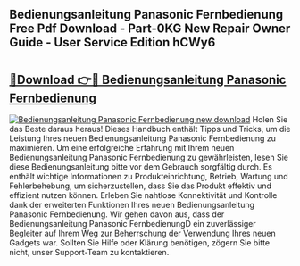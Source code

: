 ## Bedienungsanleitung Panasonic Fernbedienung Free Pdf Download - Part-0KG New Repair Owner Guide - User Service Edition hCWy6

# <h2><a href="http://df4xy31.blite.top/?on=Bedienungsanleitung+Panasonic+Fernbedienung">🔗Download 👉🔴 Bedienungsanleitung Panasonic Fernbedienung</a></h2>

[![Bedienungsanleitung Panasonic Fernbedienung new download](https://i.imgur.com/lujVjoI.png)](http://df4xy31.blite.top/?on=Bedienungsanleitung+Panasonic+Fernbedienung)
Holen Sie das Beste daraus heraus! Dieses Handbuch enthält Tipps und Tricks, um die Leistung Ihres neuen Bedienungsanleitung Panasonic Fernbedienung zu maximieren. Um eine erfolgreiche Erfahrung mit Ihrem neuen Bedienungsanleitung Panasonic Fernbedienung zu gewährleisten, lesen Sie diese Bedienungsanleitung bitte vor dem Gebrauch sorgfältig durch. Es enthält wichtige Informationen zu Produkteinrichtung, Betrieb, Wartung und Fehlerbehebung, um sicherzustellen, dass Sie das Produkt effektiv und effizient nutzen können. Erleben Sie nahtlose Konnektivität und Kontrolle dank der erweiterten Funktionen Ihres neuen Bedienungsanleitung Panasonic Fernbedienung. Wir gehen davon aus, dass der Bedienungsanleitung Panasonic FernbedienungD ein zuverlässiger Begleiter auf Ihrem Weg zur Beherrschung der Verwendung Ihres neuen Gadgets war. Sollten Sie Hilfe oder Klärung benötigen, zögern Sie bitte nicht, unser Support-Team zu kontaktieren.
